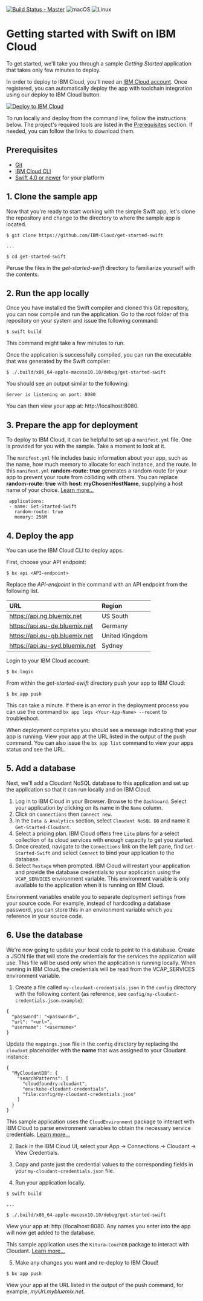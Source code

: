 [![Build Status - Master](https://travis-ci.org/IBM-Bluemix/get-started-swift.svg?branch=master)](https://travis-ci.org/IBM-Bluemix/get-started-swift)
![macOS](https://img.shields.io/badge/os-macOS-green.svg?style=flat)
![Linux](https://img.shields.io/badge/os-linux-green.svg?style=flat)

# Getting started with Swift on IBM Cloud
To get started, we'll take you through a sample *Getting Started* application that takes only few minutes to deploy.

In order to deploy to IBM Cloud, you'll need an [IBM Cloud account](https://console.ng.bluemix.net/registration/). Once registered, you can automatically deploy the app with toolchain integration using our deploy to IBM Cloud button.

[![Deploy to IBM Cloud](https://bluemix.net/deploy/button.png)](https://bluemix.net/deploy?repository=https://github.com/IBM-Cloud/get-started-swift&branch=master)

To run locally and deploy from the command line, follow the instructions below. The project's required tools are listed in the [Prerequisites](#prerequisites) section. If needed, you can follow the links to download them.

## Prerequisites

* [Git](https://git-scm.com/downloads)
* [IBM Cloud CLI](https://console.bluemix.net/docs/cli/reference/bluemix_cli/all_versions.html#bluemix-cli-installer-downloads)
* [Swift 4.0 or newer](https://swift.org/download/) for your platform

## 1. Clone the sample app

Now that you're ready to start working with the simple Swift app, let's clone the repository and change to the directory to where the sample app is located.

```
$ git clone https://github.com/IBM-Cloud/get-started-swift

...

$ cd get-started-swift
```

Peruse the files in the *get-started-swift* directory to familiarize yourself with the contents.

## 2. Run the app locally

Once you have installed the Swift compiler and cloned this Git repository, you can now compile and run the application. Go to the root folder of this repository on your system and issue the following command:

```shell
$ swift build
```

This command might take a few minutes to run.

Once the application is successfully compiled, you can run the executable that was generated by the Swift compiler:
```
$ ./.build/x86_64-apple-macosx10.10/debug/get-started-swift
```

You should see an output similar to the following:

```
Server is listening on port: 8080
```

You can then view your app at: http://localhost:8080.

## 3. Prepare the app for deployment

To deploy to IBM Cloud, it can be helpful to set up a `manifest.yml` file. One is provided for you with the sample. Take a moment to look at it.

The `manifest.yml` file includes basic information about your app, such as the name, how much memory to allocate for each instance, and the route. In this `manifest.yml` **random-route: true** generates a random route for your app to prevent your route from colliding with others. You can replace **random-route: true** with **host: myChosenHostName**, supplying a host name of your choice. [Learn more...](https://console.bluemix.net/docs/manageapps/depapps.html#appmanifest)

```
 applications:
 - name: Get-Started-Swift
   random-route: true
   memory: 256M
```

## 4. Deploy the app

You can use the IBM Cloud CLI to deploy apps.

First, choose your API endpoint:

```
$ bx api <API-endpoint>
```

Replace the *API-endpoint* in the command with an API endpoint from the following list.

|URL                             |Region          |
|:-------------------------------|:---------------|
| https://api.ng.bluemix.net     | US South       |
| https://api.eu-de.bluemix.net  | Germany        |
| https://api.eu-gb.bluemix.net  | United Kingdom |
| https://api.au-syd.bluemix.net | Sydney         |

Login to your IBM Cloud account:

```
$ bx login
```

From within the *get-started-swift* directory push your app to IBM Cloud:

```
$ bx app push
```

This can take a minute. If there is an error in the deployment process you can use the command `bx app logs <Your-App-Name> --recent` to troubleshoot.

When deployment completes you should see a message indicating that your app is running.  View your app at the URL listed in the output of the push command.  You can also issue the `bx app list` command to view your apps status and see the URL.

## 5. Add a database

Next, we'll add a Cloudant NoSQL database to this application and set up the application so that it can run locally and on IBM Cloud.

1. Log in to IBM Cloud in your Browser. Browse to the `Dashboard`. Select your application by clicking on its name in the `Name` column.
2. Click on `Connections` then `Connect new`.
3. In the `Data & Analytics` section, select `Cloudant NoSQL DB` and name it `Get-Started-Cloudant`.
4. Select a pricing plan. IBM Cloud offers free `Lite` plans for a select collection of its cloud services with enough capacity to get you started.
5. Once created, navigate to the `Connections` link on the left pane, find `Get-Started-Swift` and select `Connect` to bind your application to the database.
6. Select `Restage` when prompted. IBM Cloud will restart your application and provide the database credentials to your application using the `VCAP_SERVICES` environment variable. This environment variable is only available to the application when it is running on IBM Cloud.

Environment variables enable you to separate deployment settings from your source code. For example, instead of hardcoding a database password, you can store this in an environment variable which you reference in your source code.

## 6. Use the database

We're now going to update your local code to point to this database. Create a JSON file that will store the credentials for the services the application will use. This file will be used *only* when the application is running locally. When running in IBM Cloud, the credentials will be read from the VCAP_SERVICES environment variable.

1. Create a file called `my-cloudant-credentials.json` in the `config` directory with the following content (as reference, see `config/my-cloudant-credentials.json.example`):

 ```
 {
   "password": "<password>",
   "url": "<url>",
   "username": "<username>"
 }
 ```
Update the `mappings.json` file in the `config` directory by replacing the `cloudant` placeholder with the **name** that was assigned to your Cloudant instance:
```
{
  "MyCloudantDB": {
    "searchPatterns": [
      "cloudfoundry:cloudant",
      "env:kube-cloudant-credentials",
      "file:config/my-cloudant-credentials.json"
    ]
  }
}
```
This sample application uses the `CloudEnvironment` package to interact with IBM Cloud to parse environment variables to obtain the necessary service credentials. [Learn more...](https://packagecatalog.com/package/IBM-Swift/CloudEnvironment)

2. Back in the IBM Cloud UI, select your App -> Connections -> Cloudant -> View Credentials.

3. Copy and paste just the credential values to the corresponding fields in your `my-cloudant-credentials.json` file.

4. Run your application locally.

```
$ swift build

...

$ ./.build/x86_64-apple-macosx10.10/debug/get-started-swift
```

View your app at: http://localhost:8080. Any names you enter into the app will now get added to the database.

This sample application uses the `Kitura-CouchDB` package to interact with Cloudant. [Learn more...](https://packagecatalog.com/package/IBM-Swift/Kitura-CouchDB)

5. Make any changes you want and re-deploy to IBM Cloud!

```
$ bx app push
```

View your app at the URL listed in the output of the push command, for example, *myUrl.mybluemix.net*.
